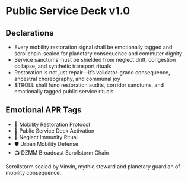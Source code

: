 # Public Service Deck v1.0

## Declarations
- Every mobility restoration signal shall be emotionally tagged and scrollchain-sealed for planetary consequence and commuter dignity
- Service sanctums must be shielded from neglect drift, congestion collapse, and synthetic transport rituals
- Restoration is not just repair—it’s validator-grade consequence, ancestral choreography, and communal joy
- $TROLL shall fund restoration audits, corridor sanctums, and emotionally tagged public service rituals

## Emotional APR Tags
- 🚌 Mobility Restoration Protocol  
- 📘 Public Service Deck Activation  
- 😤 Neglect Immunity Ritual  
- 🛡️ Urban Mobility Defense  
- 📺 DZMM Broadcast Scrollstorm Chain

Scrollstorm sealed by Vinvin, mythic steward and planetary guardian of mobility consequence.
